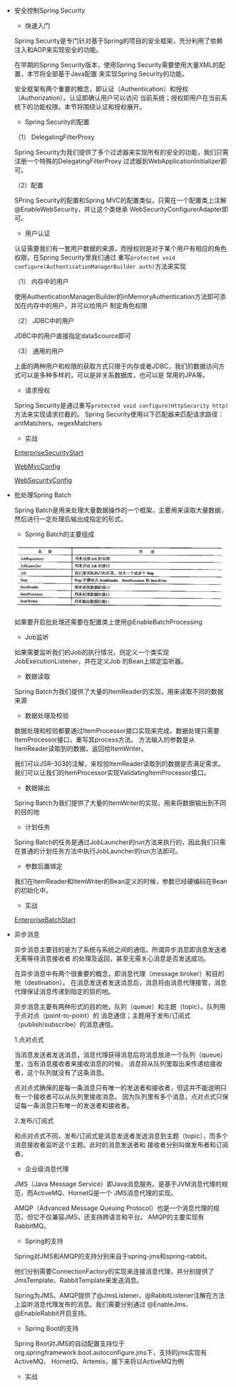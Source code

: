 - 安全控制Spring Security
    - 快速入门
    
    Spring Security是专门针对基于Spring的项目的安全框架，充分利用了依赖注入和AOP来实现安全的功能。
    
    在早期的Spring Security版本，使用Spring Security需要使用大量XML的配置，本节将全部基于Java配置
    来实现Spring Security的功能。
    
    安全框架有两个重要的概念，即认证（Authentication）和授权（Authorization）。认证即确认用户可以访问
    当前系统；授权即用户在当前系统下的功能权限。本节将围绕认证和授权展开。
    
    - Spring Security的配置
    
    （1） DelegatingFilterProxy
    
     Spring Security为我们提供了多个过滤器来实现所有的安全的功能，我们只需注册一个特殊的DelegatingFilterProxy
     过滤器到WebApplicationInitializer即可。
     
     （2）配置
     
     SPring Security的配置和Spring MVC的配置类似，只需在一个配置类上注解@EnableWebSecurity，并让这个类继承
     WebSecurityConfigurerAdapter即可。
     
     - 用户认证
     
     认证需要我们有一套用户数据的来源，而授权则是对于某个用户有相应的角色权限，在Spring Security里我们通过
     重写`protected void configure(AuthenticationManagerBuilder auth)`方法来实现
     
     （1） 内存中的用户
     
     使用AuthenticationManagerBuilder的inMemoryAuthentication方法即可添加在内存中的用户，并可以给用户
     制定角色权限
     
     （2） JDBC中的用户
     
     JDBC中的用户直接指定dataScource即可
     
     （3） 通用的用户
     
     上面的两种用户和权限的获取方式只限于内存或者JDBC，我们的数据访问方式可以是多种多样的，可以是非关系数据库，也可以是
     常用的JPA等。
     
     - 请求授权
     
     Spring Security是通过重写`protected void configure(HttpSecurity http)`方法来实现请求拦截的。
     Spring Security使用以下匹配器来匹配请求路径：antMatchers、regexMatchers
     
    - 实战
    
    [EnterpriseSecurityStart](security/src/main/java/com/zjc/EnterpriseSecurityStart.java)
    
    [WebMvcConfig](security/src/main/java/com/zjc/config/WebMvcConfig.java)
    
    [WebSecurityConfig](security/src/main/java/com/zjc/config/WebSecurityConfig.java)
    
- 批处理Spring Batch

    Spring Batch是用来处理大量数据操作的一个框架，主要用来读取大量数据，然后进行一定处理后输出成指定的形式。
    
    - Spring Batch的主要组成
    
    ![SpringBatch组成部分](images/batch.jpg "SpringBatch组成部分")
    
    如果要开启批处理还需要在配置类上使用@EnableBatchProcessing
    
    - Job监听
    
    如果需要监听我们的Job的执行情况，则定义一个类实现JobExecutionListener，并在定义Job 的Bean上绑定监听器。
    
    - 数据读取
    
    Spring Batch为我们提供了大量的ItemReader的实现，用来读取不同的数据来源
    
    - 数据处理及校验
    
    数据处理和校验都要通过ItemProcessor接口实现来完成，数据处理只需要ItemProcessor接口，重写其process方法。
    方法输入的参数是从ItemReader读取到的数据，返回给ItemWriter。
    
    我们可以JSR-303的注解，来校验ItemReader读取到的数据是否满足需求。我们可以让我们的ItemProcessor实现ValidatingItemProcessor接口。
    
    - 数据输出
    
    Spring Batch为我们提供了大量的ItemWriter的实现，用来将数据输出到不同的目的地
    
    - 计划任务
    
    Spring Batch的任务是通过JobLauncher的run方法来执行的，因此我们只需在普通的计划任务方法中执行JobLauncher的run方法即可。
    
    - 参数后置绑定
    
    我们在ItemReader和ItemWriter的Bean定义的时候，参数已经硬编码在Bean的初始化中。
    
    - 实战
    
    [EnterpriseBatchStart](batch/src/main/java/com/zjc/EnterpriseBatchStart.java)
    
- 异步消息

    异步消息主要目的是为了系统与系统之间的通信。所谓异步消息即消息发送者无需等待消息接收者
    的处理及返回，甚至无需关心消息是否发送成功。
    
    在异步消息中有两个很重要的概念，即消息代理（message broker）和目的地（destination）。
    在消息发送者发送消息后，消息将由消息代理接管，消息代理保证消息传递到指定的目的地。
    
    异步消息主要有两种形式的目的地，队列（queue）和主题（topic）。队列用于点对点（point-to-point）的
    消息通信；主题用于发布/订阅式（publish/subscribe）的消息通信。
    
    1.点对点式
    
    当消息发送者发送消息，消息代理获得消息后将消息放进一个队列（queue）里，当有消息接收者来接收消息的时候，
    消息将从队列里取出来传递给接收者，这个队列就没有了这条消息。
    
    点对点式确保的是每一条消息只有唯一的发送者和接收者，但这并不能说明只有一个接收者可以从队列里接收消息。
    因为队列里有多个消息，点对点式只保证每一条消息只有唯一的发送者和接收者。
    
    2.发布/订阅式
    
    和点对点式不同，发布/订阅式是消息发送者发送消息到主题（topic），而多个消息接收者监听这个主题。此时的消息发送者和
    接收者分别叫做发布者和订阅者。
    
    - 企业级消息代理
    
    JMS（Java Message Service）即Java消息服务。是基于JVM消息代理的规范，而ActiveMQ、HornetQ是一个
    JMS消息代理的实现。
    
    AMQP（Advanced Message Queuing Protocol）也是一个消息代理的规范，但它不仅兼容JMS，还支持跨语言和平台。
    AMQP的主要实现有RabbitMQ。
    
    - Spring的支持
    
    Spring对JMS和AMQP的支持分别来自于spring-jms和spring-rabbit。
    
    他们分别需要ConnectionFactory的实现来连接消息代理，并分别提供了JmsTemplate、RabbitTemplate来发送消息。
    
    Spring为JMS、AMQP提供了@JmsListener、@RabbitListener注解在方法上监听消息代理发布的消息。我们需要分别通过
    @EnableJms、@EnableRabbit开启支持。
    
    - Spring Boot的支持
    
    Spring Boot对JMS的自动配置支持位于org.springframework.boot.autoconfigure.jms下，支持的jms实现有ActiveMQ、
    HornetQ、Artemis，接下来将以ActiveMQ为例
    
    - 实战
    